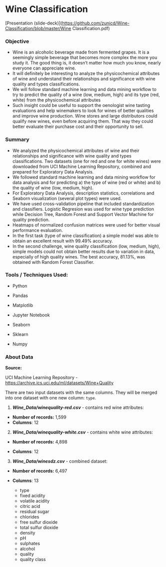 # Wine Classification

[Presentation (slide-deck)](https://github.com/zunicd/Wine-Classification/blob/master/Wine Classification.pdf)

### Objective

- Wine is an alcoholic beverage made from fermented grapes. It is a seemingly simple beverage that becomes more complex the more you study it. The good thing is, it doesn’t matter how much you know, nearly everyone can appreciate wine.
- It will definitely be interesting to analyze the physicochemical attributes of wine and understand their relationships and significance with wine quality and types classifications.
- We will follow standard machine learning and data mining workflow to try to predict the quality of a wine (low, medium, high) and its type (red, white) from the physicochemical attributes
- Such insight could be useful to support the oenologist wine tasting evaluations and help winemakers to look for wines of better qualities and improve wine production. Wine stores and large distributors could qualify new wines, even before acquiring them. That way they could better evaluate their purchase cost and their opportunity to sell.



### Summary

- We analyzed the physicochemical attributes of wine and their relationships and significance with wine quality and types classifications. Two datasets (one for red and one for white wines) were downloaded from UCI Machine Learning Repository, combined and prepared for Exploratory Data Analysis.
- We followed standard machine learning and data mining workflow for data analysis and for predicting a) the type of wine (red or white) and b) the quality of wine (low, medium, high).
- For Exploratory Data Analysis, description statistics, correlations and Seaborn visualization (several plot types) were used.
- We have used cross-validation pipeline that included standardization and classifiers. Logistic Regresion was used for wine type prediction while Decision Tree, Random Forest and Support Vector Machine for quality prediction.
- Heatmaps of normalized confusion matrices were used for better visual performance evaluation.
- In the first task (type of wine classification) a simple model was able to obtain an excellent result with 99.49% accuracy.
- In the second challenge, wine quality classification (low, medium, high), simple models could not obtain better results due to variation in data, especially of high quality wines. The best accuracy, 81.13%, was obtained with Random Forest Classifier.



### Tools / Techniques Used:

- Python

- Pandas

- Matplotlib

- Jupyter Notebook

- Seaborn

- Sklearn

- Numpy




### About Data

**Source:**

UCI Machine Learning Repository - https://archive.ics.uci.edu/ml/datasets/Wine+Quality

 There are two input datasets with the same columns. They will be merged into one dataset with one new column: `type`.

1. ***Wine_Data/winequality-red.csv*** - contains red wine attributes:

- **Number of records:**      1,599
- **Columns**: 12



2. ***Wine_Data/winequality-white.csv*** - contains white wine attributes:

- **Number of records:**    4,898

- **Columns**: 12

  

3. ***Wine_Data/winesdz.csv*** - combined dataset:

- **Number of records:**    6,497

- **Columns**: 13
  - type
  - fixed acidity
  - volatile acidity
  - citric acid
  - residual sugar
  - chlorides
  - free sulfur dioxide
  - total sulfur dioxide
  - density
  - pH
  - sulphates
  - alcohol
  - quality
  - quality class







